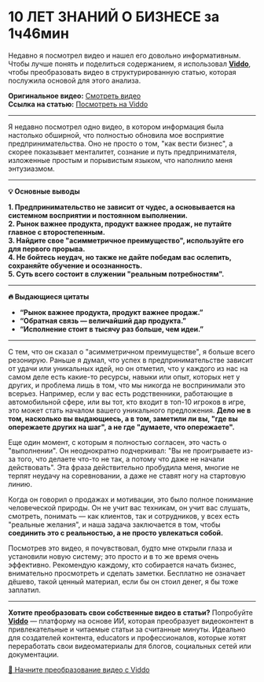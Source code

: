# 10 ЛЕТ ЗНАНИЙ О БИЗНЕСЕ за 1ч46мин

Недавно я посмотрел видео и нашел его довольно информативным. Чтобы лучше понять и поделиться содержанием, я использовал **[Viddo](https://viddo.pro/)**, чтобы преобразовать видео в структурированную статью, которая послужила основой для этого анализа.

**Оригинальное видео:** [Смотреть видео](https://www.youtube.com/watch?v=lHlf98ildiY)  
**Ссылка на статью:** [Посмотреть на Viddo](https://viddo.pro/zh/video-result/ff77b723-e0d5-4c6b-86aa-f7b4ca13fd96)

---

Я недавно посмотрел одно видео, в котором информация была настолько обширной, что полностью обновила мое восприятие предпринимательства. Оно не просто о том, "как вести бизнес", а скорее показывает менталитет, сознание и путь предпринимателя, изложенные простым и порывистым языком, что наполнило меня энтузиазмом.

---

**💡 Основные выводы**

**1. Предпринимательство не зависит от чудес, а основывается на системном восприятии и постоянном выполнении.**  
**2. Рынок важнее продукта, продукт важнее продаж, не путайте главное с второстепенным.**  
**3. Найдите свое "асимметричное преимущество", используйте его для первого прорыва.**  
**4. Не бойтесь неудач, но также не дайте победам вас ослепить, сохраняйте обучение и осознанность.**  
**5. Суть всего состоит в служении "реальным потребностям".**

---

**🔥 Выдающиеся цитаты**

- **“Рынок важнее продукта, продукт важнее продаж.”**  
- **“Обратная связь — величайший дар продукта.”**  
- **“Исполнение стоит в тысячу раз больше, чем идеи.”**

---

С тем, что он сказал о "асимметричном преимуществе", я больше всего резонирую. Раньше я думал, что успех в предпринимательстве зависит от удачи или уникальных идей, но он отметил, что у каждого из нас на самом деле есть какие-то ресурсы, навыки или опыт, которых нет у других, и проблема лишь в том, что мы никогда не воспринимали это всерьез. Например, если у вас есть родственники, работающие в автомобильной сфере, или вы тот, кто входит в топ-10 игроков в игре, это может стать началом вашего уникального предложения. **Дело не в том, насколько вы выдающиесь, а в том, заметили ли вы, "где вы опережаете других на шаг", а не где "думаете, что опережаете".**

Еще один момент, с которым я полностью согласен, это часть о "выполнении". Он неоднократно подчеркивал: "Вы не проигрываете из-за того, что делаете что-то не так, а потому что даже не начали действовать". Эта фраза действительно пробудила меня, многие не терпят неудачу на соревновании, а даже не ставят ногу на стартовую линию.

Когда он говорил о продажах и мотивации, это было полное понимание человеческой природы. Он не учит вас техникам, он учит вас слушать, смотреть, понимать — как клиентов, так и сотрудников, у всех есть "реальные желания", и наша задача заключается в том, чтобы **соединить это с реальностью, а не просто увлекаться собой.**

Посмотрев это видео, я почувствовал, будто мне открыли глаза и установили новую систему; это просто и в то же время очень эффективно. Рекомендую каждому, кто собирается начать бизнес, внимательно просмотреть и сделать заметки. Бесплатно не означает дёшево, такой ценный материал, если бы он стоил денег, я бы тоже заплатил.

---

**Хотите преобразовать свои собственные видео в статьи?** Попробуйте **[Viddo](https://viddo.pro/)** — платформу на основе ИИ, которая преобразует видеоконтент в привлекательные и читаемые статьи за считанные минуты. Идеально для создателей контента, educators и профессионалов, которые хотят переработать свои видеоматериалы для блогов, социальных сетей или документации.

[🚀 Начните преобразование видео с Viddo](https://viddo.pro/)